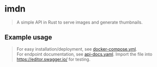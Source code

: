 # imdn

> A simple API in Rust to serve images and generate thumbnails.

## Example usage

> For easy installation/deployment, see [docker-compose.yml](docker-compose.yml).  
> For endpoint documentation, see [api-docs.yaml](assets/docs.yaml). Import the file into https://editor.swagger.io/ for
> testing.
